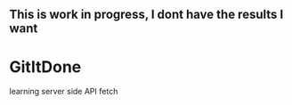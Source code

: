 ## This is work in progress, I dont have the results I want

# GitItDone
learning server side API fetch
